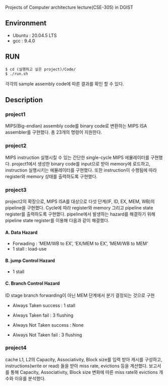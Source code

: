 Projects of Computer architecture lecture(CSE-305) in DGIST
  
## Environment
- Ubuntu : 20.04.5 LTS  
- gcc : 9.4.0
  
## RUN

```
$ cd (실행하고 싶은 project)/Code/ 
$ ./run.sh
```
  
각각의 sample assembly code에 따른 결과를 확인 할 수 있다.
  
## Description

### project1
 MIPS(Big-endian) assembly code를 binary code로 변환하는 MIPS ISA assembler를 구현했다. 총 23개의 명령어 지원한다.
 
### project2
MIPS instruction 실행시킬 수 있는 간단한 single-cycle MIPS 에뮬레이터를 구현했다. project1에서 생성한 binary code를 input으로 받아 memory에 로드하고, instruction 실행시키는 에뮬레이터를 구현했다. 또한 instruction이 수행됨에 따라 register와 memory 상태를 출력하도록 구현했다.

### project3
project2의 확장으로, MIPS ISA를 대상으로 다섯 단계(IF, ID, EX, MEM, WB)의 pipeline을 구현했다. Cycle에 따라 register와 memory 그리고 pipeline state register를 출력하도록 구현했다. pipeline에서 발생하는 hazard를 해결하기 위해 pipeline state register를 이용해 다음과 같이 해결했다. 

#### A. Data Hazard
 - Forwading : ‘MEM/WB to EX’, ‘EX/MEM to EX’, ‘MEM/WB to MEM‘
 - 1 stall : load-use 
 
#### B. jump Control Hazard
 - 1 stall 
 
#### C. Branch Control Hazard
ID stage branch forwarding이 아닌 MEM 단계에서 분기 결정되는 것으로 구현
 
 - Always Taken success : 1 stall
 - Always Taken fail : 3 flushing

 - Always Not Taken success : None
 - Always Not Taken fail : 3 flushing


### project4
cache L1, L2의 Capacity, Associativity, Block size를 입력 받아 캐시를 구성하고, instructions(write or read) 들을 받아 miss rate, evictions 등을 계산했다. 보고서를 통해 Capacity, Associativity, Block size 변화에 따른 miss rate와 evictions 개수와 이유를 분석했다.
  
  
  
